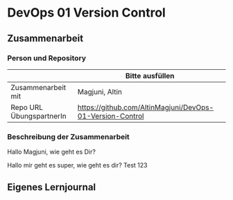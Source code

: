 # DevOps 01 Version Control

## Zusammenarbeit

### Person und Repository

| | Bitte ausfüllen |
| -------- | ------- |
| Zusammenarbeit mit | Magjuni, Altin |
| Repo URL ÜbungspartnerIn | https://github.com/AltinMagjuni/DevOps-01-Version-Control |

### Beschreibung der Zusammenarbeit
Hallo Magjuni, wie geht es Dir?

Hallo mir geht es super, wie geht es dir?
Test 123


## Eigenes Lernjournal